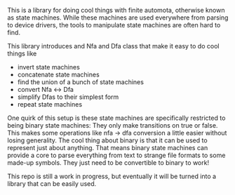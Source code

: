 This is a library for doing cool things with finite automota, otherwise known as state machines. While these machines are used everywhere from parsing to device drivers, the tools to manipulate state machines are often hard to find.

This library introduces and Nfa and Dfa class that make it easy to do cool things like

- invert state machines
- concatenate state machines
- find the union of a bunch of state machines
- convert Nfa <-> Dfa
- simplify Dfas to their simplest form
- repeat state machines

One quirk of this setup is these state machines are specifically restricted to being binary state machines: They only make transitions on true or false. This makes some operations like nfa -> dfa conversion a little easier without losing generality. The cool thing about binary is that it can be used to represent just about anything. That means binary state machines can provide a core to parse everything from text to strange file formats to some made-up symbols. They just need to be convertible to binary to work!

This repo is still a work in progress, but eventually it will be turned into a library that can be easily used.
